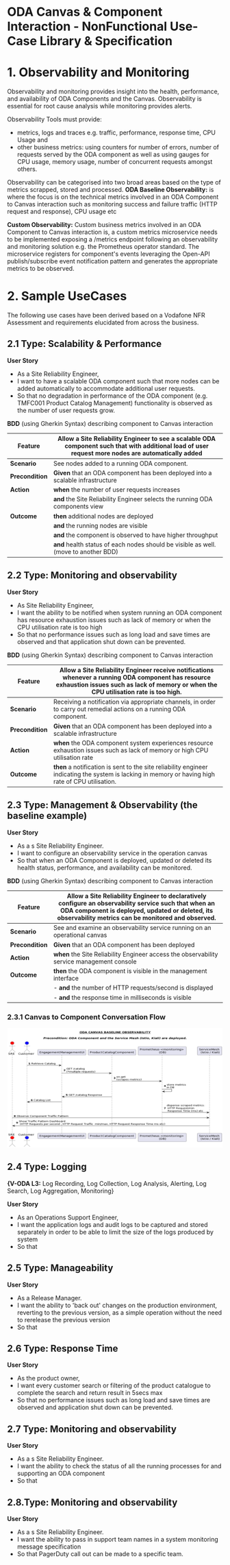 
# **ODA Canvas & Component Interaction - NonFunctional Use-Case Library & Specification**

# 1. Observability and Monitoring

Observability and monitoring provides insight into the health, performance, and availability of ODA Components and the Canvas. Observability is essential for root cause analysis while monitoring provides alerts.

Observability Tools must provide:

- metrics, logs and traces e.g. traffic, performance, response time, CPU Usage and
- other business metrics: using counters for number of errors, number of requests served by the ODA component as well as using gauges for CPU usage, memory usage, number of concurrent requests amongst others.

Observability can be categorised into two broad areas based on the type of metrics scrapped, stored and processed. 
**ODA Baseline Observability:** is where the focus is on the technical metrics involved in an ODA Component to Canvas interaction such as monitoring success and failure traffic (HTTP request and response), CPU usage etc

**Custom Observability:** Custom business metrics involved in an ODA Component to Canvas interaction is, a custom metrics microservice needs to be implemented exposing a /metrics endpoint following an observability and monitoring solution e.g. the Prometheus operator standard. The microservice registers for component's events leveraging the Open-API publish/subscribe event notification pattern and generates the appropriate metrics to be observed.


# 2. Sample UseCases

The following use cases have been derived based on a Vodafone NFR Assessment and requirements elucidated from across the business.

## 2.1 Type: Scalability & Performance

**User Story**

- As a Site Reliability Engineer,
- I want to have a scalable ODA component such that more nodes can be added automatically to accommodate additional user requests.
- So that no degradation in performance of the ODA component (e.g. TMFC001 Product Catalog Management) functionality is observed as the number of user requests grow.

**BDD** (using Gherkin Syntax) describing component to Canvas interaction

| **Feature** | Allow a Site Reliability Engineer to see a scalable ODA component such that with additional load of user request more nodes are automatically added |
| --- | --- |
| **Scenario** | See nodes added to a running ODA component. |
| **Precondition** | **Given**  that an ODA component has been deployed into a scalable infrastructure|
| **Action** |  **when**  the number of user requests increases|
|            | **and** the Site Reliability Engineer selects the running ODA components view|
| **Outcome** | **then**  additional nodes are deployed|
|  | **and** the running nodes are visible|
|  | **and**  the component is observed to have higher throughput|
|  | **and** health status of each nodes should be visible as well. (move to another BDD)|

## 2.2 Type: Monitoring and observability

**User Story**

- As Site Reliability Engineer,
- I want the ability to be notified when system running an ODA component has resource exhaustion issues such as lack of memory or when the CPU utilisation rate is too high
- So that no performance issues such as long load and save times are observed and that application shut down can be prevented.

**BDD** (using Gherkin Syntax) describing component to Canvas interaction

| **Feature** | Allow a Site Reliability Engineer receive notifications whenever a running ODA component has resource exhaustion issues such as lack of memory or when the CPU utilisation rate is too high. |
| --- | --- |
| **Scenario** | Receiving a notification via appropriate channels, in order to carry out remedial actions on a running ODA component. |
| **Precondition** |  **Given**  that an ODA component has been deployed into a scalable infrastructure|
| **Action** | **when**  the ODA component system experiences resource exhaustion issues such as lack of memory or high CPU utilisation rate|
| **Outcome** | **then**  a notification is sent to the site reliability engineer indicating the system is lacking in memory or having high rate of CPU utilisation.|

## 2.3 Type: Management & Observability (the baseline example)

**User Story**

- As a s Site Reliability Engineer.
- I want to configure an observability service in the operation canvas
- So that when an ODA Component is deployed, updated or deleted its health status, performance, and availability can be monitored.

**BDD** (using Gherkin Syntax) describing component to Canvas interaction

| **Feature** | Allow a Site Reliability Engineer to declaratively configure an observability service such that when an ODA component is deployed, updated or deleted, its observability metrics can be monitored and observed. |
| --- | --- |
| **Scenario** | See and examine an observability service running on an operational canvas |
| **Precondition** | **Given**  that an ODA component has been deployed|
| **Action** | **when**  the Site Reliability Engineer access the observability service management console|
| **Outcome** | **then**  the ODA component is visible in the management interface|
|  |- **and** the number of HTTP requests/second is displayed|
|  |- **and** the response time in milliseconds is visible|

### 2.3.1 Canvas to Component Conversation Flow
![Baseline observability](images/baseline-observability.png)

## 2.4 Type: Logging

**{V-ODA L3:** Log Recording, Log Collection, Log Analysis, Alerting, Log Search, Log Aggregation, Monitoring}

**User Story**

- As an Operations Support Engineer,
- I want the application logs and audit logs to be captured and stored separately in order to be able to limit the size of the logs produced by system
- So that

## 2.5 Type: Manageability

**User Story**

- As a Release Manager.
- I want the ability to 'back out' changes on the production environment, reverting to the previous version, as a simple operation without the need to rerelease the previous version
- So that

## 2.6 Type: Response Time

**User Story**

- As the product owner,
- I want every customer search or filtering of the product catalogue to complete the search and return result in 5secs max
- So that no performance issues such as long load and save times are observed and application shut down can be prevented.

## 2.7 Type: Monitoring and observability

**User Story**

- As a s Site Reliability Engineer.
- I want the ability to check the status of all the running processes for and supporting an ODA component
- So that

## 2.8.Type: Monitoring and observability

**User Story**

- As a s Site Reliability Engineer.
- I want the ability to pass in support team names in a system monitoring message specification
- So that PagerDuty call out can be made to a specific team.
